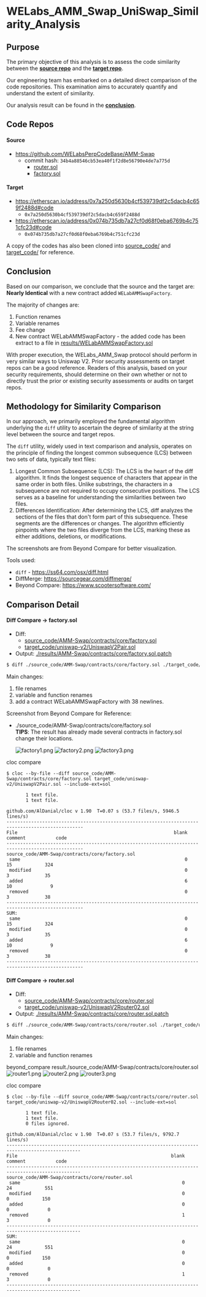 # WELabs_AMM_Swap_UniSwap_Similarity_Analysis

## Purpose

The primary objective of this analysis is to assess the code similarity between the **[source repo](#source)** and the **[target repo](#target)**.

Our engineering team has embarked on a detailed direct comparison of the code repositories. This examination aims to
accurately quantify and understand the extent of similarity.

Our analysis result can be found in the **[conclusion](#conclusion)**.

## Code Repos

#### Source

* https://github.com/WELabsPerpCodeBase/AMM-Swap
    * commit hash: `34b4a88546cb53ea40f1f2d8e56790e4de7a775d`
      * [router.sol](https://github.com/WELabsPerpCodeBase/AMM-Swap/blob/34b4a88546cb53ea40f1f2d8e56790e4de7a775d/contracts/core/router.sol)
      * [factory.sol](https://github.com/WELabsPerpCodeBase/AMM-Swap/blob/34b4a88546cb53ea40f1f2d8e56790e4de7a775d/contracts/core/factory.sol)

#### Target

* https://etherscan.io/address/0x7a250d5630b4cf539739df2c5dacb4c659f2488d#code
    * `0x7a250d5630b4cf539739df2c5dacb4c659f2488d`
* https://etherscan.io/address/0x074b735db7a27cf0d68f0eba6769b4c751cfc23d#code
    * `0x074b735db7a27cf0d68f0eba6769b4c751cfc23d`

A copy of the codes has also been cloned into [source_code/](source_code/) and [target_code/](target_code/) for
reference.

## Conclusion

Based on our comparison, we conclude that the source and the target are: **Nearly Identical** with a new contract added `WELabAMMSwapFactory`.

The majority of changes are:
1. Function renames
2. Variable renames
3. Fee change
4. New contract WELabAMMSwapFactory - the added code has been extract to a file in [results/WELabAMMSwapFactory.sol](results/WELabAMMSwapFactory.sol)

With proper execution, the WELabs_AMM_Swap protocol should perform in very similar ways to Uniswap V2. Prior security assessments on target repos can be a good
reference. Readers of this analysis, based on your security requirements, should determine on their own whether or not
to directly trust the prior or existing security assessments or audits on target repos.

## Methodology for Similarity Comparison

In our approach, we primarily employed the fundamental algorithm underlying the `diff` utility to ascertain the degree
of similarity at the string level between the source and target repos.

The `diff` utility, widely used in text comparison and analysis, operates on the principle of finding the longest common
subsequence (LCS) between two sets of data, typically text files:

1. Longest Common Subsequence (LCS): The LCS is the heart of the diff algorithm. It finds the longest sequence of
   characters that appear in the same order in both files. Unlike substrings, the characters in a subsequence are not
   required to occupy consecutive positions. The LCS serves as a baseline for understanding the similarities between two
   files.
2. Differences Identification: After determining the LCS, diff analyzes the sections of the files that don't form part
   of this subsequence. These segments are the differences or changes. The algorithm efficiently pinpoints where the two
   files diverge from the LCS, marking these as either additions, deletions, or modifications.

The screenshots are from Beyond Compare for better visualization.

Tools used:

* `diff` - https://ss64.com/osx/diff.html
* DiffMerge: https://sourcegear.com/diffmerge/
* Beyond Compare: https://www.scootersoftware.com/

## Comparison Detail

#### Diff Compare -> factory.sol

* Diff:
    * [source_code/AMM-Swap/contracts/core/factory.sol](source_code/AMM-Swap/contracts/core/factory.sol)
    * [target_code/uniswap-v2/UniswapV2Pair.sol](target_code/uniswap-v2/UniswapV2Pair.sol)
* Output: [./results/AMM-Swap/contracts/core/factory.sol.patch](./results/AMM-Swap/contracts/core/factory.sol.diff.patch)

```bash
$ diff ./source_code/AMM-Swap/contracts/core/factory.sol ./target_code/uniswap-v2/UniswapV2Pair.sol > ./results/AMM-Swap/contracts/core/factory.sol.diff.patch
```

Main changes:

1. file renames
2. variable and function renames
3. add a contract WELabAMMSwapFactory with 38 newlines.

Screenshot from Beyond Compare for Reference:

- ./source_code/AMM-Swap/contracts/core/factory.sol   
**TIPS**: The result has already made several contracts in factory.sol change their locations.
  
  ![factory1.png](results/AMM-Swap/contracts/core/factory1.png)
  ![factory2.png](results/AMM-Swap/contracts/core/factory2.png)
  ![factory3.png](results/AMM-Swap/contracts/core/factory3.png)

cloc compare

`$ cloc --by-file --diff source_code/AMM-Swap/contracts/core/factory.sol target_code/uniswap-v2/UniswapV2Pair.sol --include-ext=sol`
```
       1 text file.
       1 text file.

github.com/AlDanial/cloc v 1.90  T=0.07 s (53.7 files/s, 5946.5 lines/s)
--------------------------------------------------------------------------------------------------
File                                                         blank        comment           code
--------------------------------------------------------------------------------------------------
source_code/AMM-Swap/contracts/core/factory.sol
 same                                                            0             15            324
 modified                                                        0              3             35
 added                                                           6             10              9
 removed                                                         0              3             38
--------------------------------------------------------------------------------------------------
SUM:
 same                                                            0             15            324
 modified                                                        0              3             35
 added                                                           6             10              9
 removed                                                         0              3             38
--------------------------------------------------------------------------------------------------
```

#### Diff Compare -> router.sol

* Diff:
    * [source_code/AMM-Swap/contracts/core/router.sol](source_code/AMM-Swap/contracts/core/router.sol)
    * [target_code/uniswap-v2/UniswapV2Router02.sol](target_code/uniswap-v2/UniswapV2Router02.sol)
* Output: [./results/AMM-Swap/contracts/core/router.sol.patch](./results/AMM-Swap/contracts/core/router.sol.diff.patch)

```bash
$ diff ./source_code/AMM-Swap/contracts/core/router.sol ./target_code/uniswap-v2/UniswapV2Router02.sol > ./results/AMM-Swap/contracts/core/router.sol.diff.patch
```

Main changes:

1. file renames
2. variable and function renames

beyond_compare result./source_code/AMM-Swap/contracts/core/router.sol  
![router1.png](results/AMM-Swap/contracts/core/router1.png)
![router2.png](results/AMM-Swap/contracts/core/router2.png)
![router3.png](results/AMM-Swap/contracts/core/router3.png)

cloc compare

`$ cloc --by-file --diff source_code/AMM-Swap/contracts/core/router.sol target_code/uniswap-v2/UniswapV2Router02.sol --include-ext=sol`
```
       1 text file.
       1 text file.
       0 files ignored.                             

github.com/AlDanial/cloc v 1.90  T=0.07 s (53.7 files/s, 9792.7 lines/s)
-------------------------------------------------------------------------------------------------
File                                                        blank        comment           code
-------------------------------------------------------------------------------------------------
source_code/AMM-Swap/contracts/core/router.sol
 same                                                           0             24            551
 modified                                                       0              0            150
 added                                                          0              0              0
 removed                                                        1              3              0
-------------------------------------------------------------------------------------------------
SUM:
 same                                                           0             24            551
 modified                                                       0              0            150
 added                                                          0              0              0
 removed                                                        1              3              0
-------------------------------------------------------------------------------------------------
```
